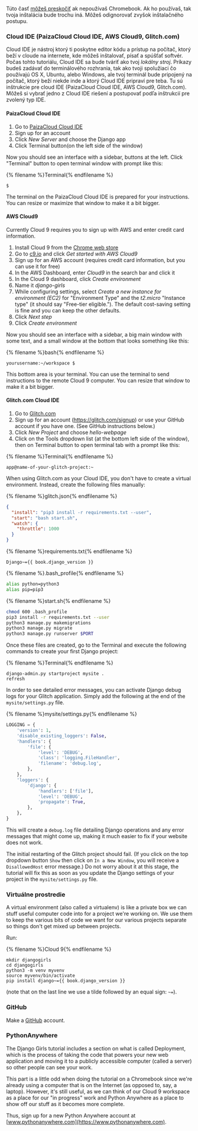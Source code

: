 Túto časť [môžeš preskočiť](http://tutorial.djangogirls.org/en/installation/#install-python) ak nepoužívaš Chromebook. Ak ho používaš, tak tvoja inštalácia bude trochu iná. Môžeš odignorovať zvyšok inštalačného postupu.

### Cloud IDE (PaizaCloud Cloud IDE, AWS Cloud9, Glitch.com)

Cloud IDE je nástroj ktorý ti poskytne editor kódu a prístup na počítač, ktorý beží v cloude na internete, kde môžeš inštalovať, písať a spúšťať softvér. Počas tohto tutoriálu, Cloud IDE sa bude tváriť ako tvoj *lokálny stroj*. Príkazy budeš zadávať do terminálového rozhrania, tak ako tvoji spolužiaci čo používajú OS X, Ubuntu, alebo Windows, ale tvoj terminál bude pripojený na počítač, ktorý beží niekde inde a ktorý Cloud IDE pripraví pre teba. Tu sú inštrukcie pre cloud IDE (PaizaCloud Cloud IDE, AWS Cloud9, Glitch.com). Môžeš si vybrať jedno z Cloud IDE riešení a postupovať podľa inštrukcií pre zvolený typ IDE.

#### PaizaCloud Cloud IDE

1. Go to [PaizaCloud Cloud IDE](https://paiza.cloud/)
2. Sign up for an account
3. Click *New Server* and choose the Django app
4. Click Terminal button(on the left side of the window)

Now you should see an interface with a sidebar, buttons at the left. Click "Terminal" button to open terminal window with prompt like this:

{% filename %}Terminal{% endfilename %}

    $
    

The terminal on the PaizaCloud Cloud IDE is prepared for your instructions. You can resize or maximize that window to make it a bit bigger.

#### AWS Cloud9

Currently Cloud 9 requires you to sign up with AWS and enter credit card information.

1. Install Cloud 9 from the [Chrome web store](https://chrome.google.com/webstore/detail/cloud9/nbdmccoknlfggadpfkmcpnamfnbkmkcp)
2. Go to [c9.io](https://c9.io) and click *Get started with AWS Cloud9*
3. Sign up for an AWS account (requires credit card information, but you can use it for free)
4. In the AWS Dashboard, enter *Cloud9* in the search bar and click it
5. In the Cloud 9 dashboard, click *Create environment*
6. Name it *django-girls*
7. While configuring settings, select *Create a new instance for environment (EC2)* for "Environment Type" and the *t2.micro* "Instance type" (it should say "Free-tier eligible."). The default cost-saving setting is fine and you can keep the other defaults.
8. Click *Next step*
9. Click *Create environment*

Now you should see an interface with a sidebar, a big main window with some text, and a small window at the bottom that looks something like this:

{% filename %}bash{% endfilename %}

    yourusername:~/workspace $
    

This bottom area is your terminal. You can use the terminal to send instructions to the remote Cloud 9 computer. You can resize that window to make it a bit bigger.

#### Glitch.com Cloud IDE

1. Go to [Glitch.com](https://glitch.com/)
2. Sign up for an account (https://glitch.com/signup) or use your GitHub account if you have one. (See GitHub instructions below.)
3. Click *New Project* and choose *hello-webpage*
4. Click on the Tools dropdown list (at the bottom left side of the window), then on Terminal button to open terminal tab with a prompt like this:

{% filename %}Terminal{% endfilename %}

    app@name-of-your-glitch-project:~
    

When using Glitch.com as your Cloud IDE, you don't have to create a virtual environment. Instead, create the following files manually:

{% filename %}glitch.json{% endfilename %}

```json
{
  "install": "pip3 install -r requirements.txt --user",
  "start": "bash start.sh",
  "watch": {
    "throttle": 1000
  }
}
```

{% filename %}requirements.txt{% endfilename %}

    Django~={{ book.django_version }}
    

{% filename %}.bash_profile{% endfilename %}

```bash
alias python=python3
alias pip=pip3
```

{% filename %}start.sh{% endfilename %}

```bash
chmod 600 .bash_profile
pip3 install -r requirements.txt --user
python3 manage.py makemigrations
python3 manage.py migrate
python3 manage.py runserver $PORT
```

Once these files are created, go to the Terminal and execute the following commands to create your first Django project:

{% filename %}Terminal{% endfilename %}

    django-admin.py startproject mysite .
    refresh
    

In order to see detailed error messages, you can activate Django debug logs for your Glitch application. Simply add the following at the end of the `mysite/settings.py` file.

{% filename %}mysite/settings.py{% endfilename %}

```python
LOGGING = {
    'version': 1,
    'disable_existing_loggers': False,
    'handlers': {
        'file': {
            'level': 'DEBUG',
            'class': 'logging.FileHandler',
            'filename': 'debug.log',
        },
    },
    'loggers': {
        'django': {
            'handlers': ['file'],
            'level': 'DEBUG',
            'propagate': True,
        },
    },
}
```

This will create a `debug.log` file detailing Django operations and any error messages that might come up, making it much easier to fix if your website does not work.

The initial restarting of the Glitch project should fail. (If you click on the top dropdown button `Show` then click on `In a New Window`, you will receive a `DisallowedHost` error message.) Do not worry about it at this stage, the tutorial will fix this as soon as you update the Django settings of your project in the `mysite/settings.py` file.

### Virtuálne prostredie

A virtual environment (also called a virtualenv) is like a private box we can stuff useful computer code into for a project we're working on. We use them to keep the various bits of code we want for our various projects separate so things don't get mixed up between projects.

Run:

{% filename %}Cloud 9{% endfilename %}

    mkdir djangogirls
    cd djangogirls
    python3 -m venv myvenv
    source myvenv/bin/activate
    pip install django~={{ book.django_version }}
    

(note that on the last line we use a tilde followed by an equal sign: `~=`).

### GitHub

Make a [GitHub](https://github.com) account.

### PythonAnywhere

The Django Girls tutorial includes a section on what is called Deployment, which is the process of taking the code that powers your new web application and moving it to a publicly accessible computer (called a server) so other people can see your work.

This part is a little odd when doing the tutorial on a Chromebook since we're already using a computer that is on the Internet (as opposed to, say, a laptop). However, it's still useful, as we can think of our Cloud 9 workspace as a place for our "in progress" work and Python Anywhere as a place to show off our stuff as it becomes more complete.

Thus, sign up for a new Python Anywhere account at [www.pythonanywhere.com](https://www.pythonanywhere.com).